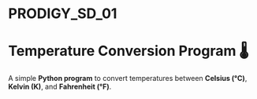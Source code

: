 # PRODIGY_SD_01

 # Temperature Conversion Program 🌡️

 A simple **Python program** to convert temperatures between **Celsius (°C)**, **Kelvin (K)**, and **Fahrenheit (°F)**.
